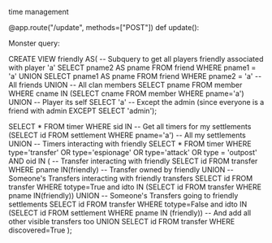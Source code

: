 time management

@app.route("/update", methods=["POST"])
def update():

Monster query:

CREATE VIEW friendly AS(
-- Subquery to get all players friendly associated with player 'a'
SELECT pname2 AS pname FROM friend WHERE pname1 = 'a' UNION SELECT pname1 AS pname FROM friend WHERE pname2 = 'a' -- All friends
UNION
-- All clan members
SELECT pname FROM member WHERE cname IN (SELECT cname FROM member WHERE pname='a')
UNION
-- Player its self
SELECT 'a'
-- Except the admin (since everyone is a friend with admin
EXCEPT
SELECT 'admin');

SELECT * FROM timer WHERE sid IN -- Get all timers for my settlements
(SELECT id FROM settlement WHERE pname='a') -- All my settlements
UNION
-- Timers interacting with friendly
SELECT * FROM timer WHERE type='transfer' OR type='espionage' OR type='attack' OR type = 'outpost' AND oid IN
( -- Transfer interacting with friendly
SELECT id FROM transfer WHERE pname IN(friendly) -- Transfer owned by friendly
UNION
-- Someone's Transfers interacting with friendly transfers
SELECT id FROM transfer WHERE totype=True and idto IN (SELECT id FROM transfer WHERE pname IN(friendly))
UNION
-- Someone's Transfers going to friendly settlements
SELECT id FROM transfer WHERE totype=False and idto IN (SELECT id FROM settlement WHERE pname IN (friendly))
-- And add all other visible transfers too
UNION
SELECT id FROM transfer WHERE discovered=True
);

